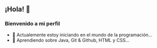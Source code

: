 ## ¡Hola! 👋
### Bienvenido a mi perfil

- 🔭 Actualemente estoy iniciando en el mundo de la programación...
- 🌱 Aprendiendo sobre Java, Git & Github, HTML y CSS...
